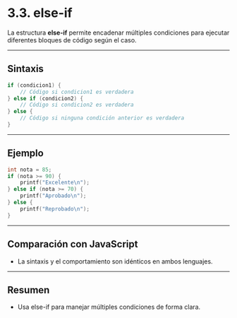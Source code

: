 # 3.3. else-if

La estructura **else-if** permite encadenar múltiples condiciones para ejecutar diferentes bloques de código según el caso.

---

## Sintaxis

```c
if (condicion1) {
    // Código si condicion1 es verdadera
} else if (condicion2) {
    // Código si condicion2 es verdadera
} else {
    // Código si ninguna condición anterior es verdadera
}
```

---

## Ejemplo

```c
int nota = 85;
if (nota >= 90) {
    printf("Excelente\n");
} else if (nota >= 70) {
    printf("Aprobado\n");
} else {
    printf("Reprobado\n");
}
```

---

## Comparación con JavaScript

- La sintaxis y el comportamiento son idénticos en ambos lenguajes.

---

## Resumen

- Usa else-if para manejar múltiples condiciones de forma clara.
